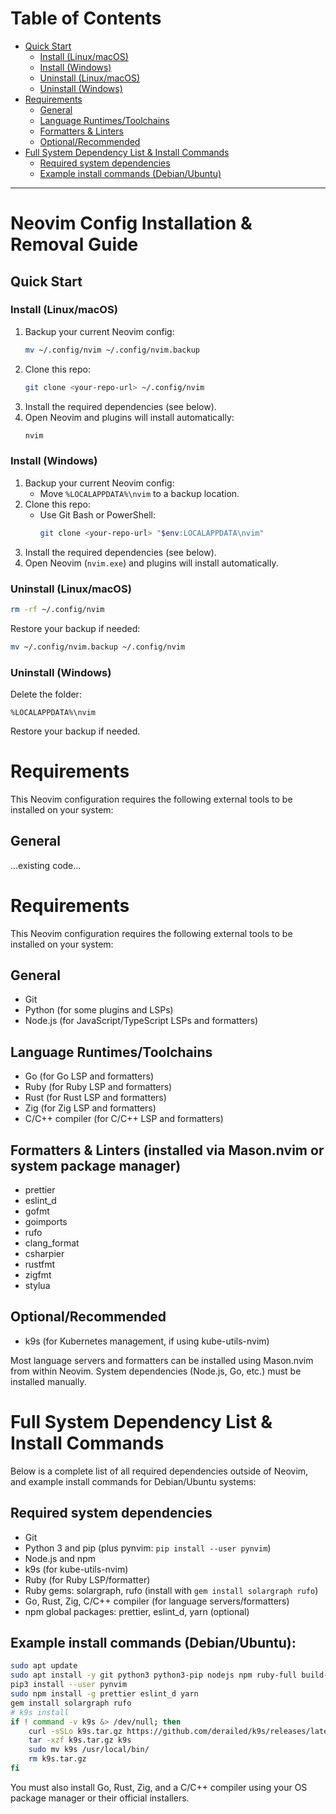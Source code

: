 # Table of Contents

- [Quick Start](#quick-start)
	- [Install (Linux/macOS)](#install-linuxmacos)
	- [Install (Windows)](#install-windows)
	- [Uninstall (Linux/macOS)](#uninstall-linuxmacos)
	- [Uninstall (Windows)](#uninstall-windows)
- [Requirements](#requirements)
	- [General](#general)
	- [Language Runtimes/Toolchains](#language-runtimestoolchains)
	- [Formatters & Linters](#formatters--linters-installed-via-masonnvim-or-system-package-manager)
	- [Optional/Recommended](#optionalrecommended)
- [Full System Dependency List & Install Commands](#full-system-dependency-list--install-commands)
	- [Required system dependencies](#required-system-dependencies)
	- [Example install commands (Debian/Ubuntu)](#example-install-commands-debianubuntu)

---

# Neovim Config Installation & Removal Guide

## Quick Start

### Install (Linux/macOS)
1. Backup your current Neovim config:
	```sh
	mv ~/.config/nvim ~/.config/nvim.backup
	```
2. Clone this repo:
	```sh
	git clone <your-repo-url> ~/.config/nvim
	```
3. Install the required dependencies (see below).
4. Open Neovim and plugins will install automatically:
	```sh
	nvim
	```

### Install (Windows)
1. Backup your current Neovim config:
	- Move `%LOCALAPPDATA%\nvim` to a backup location.
2. Clone this repo:
	- Use Git Bash or PowerShell:
	  ```sh
	  git clone <your-repo-url> "$env:LOCALAPPDATA\nvim"
	  ```
3. Install the required dependencies (see below).
4. Open Neovim (`nvim.exe`) and plugins will install automatically.

### Uninstall (Linux/macOS)
```sh
rm -rf ~/.config/nvim
```
Restore your backup if needed:
```sh
mv ~/.config/nvim.backup ~/.config/nvim
```

### Uninstall (Windows)
Delete the folder:
```
%LOCALAPPDATA%\nvim
```
Restore your backup if needed.

# Requirements

This Neovim configuration requires the following external tools to be installed on your system:

## General
...existing code...
# Requirements

This Neovim configuration requires the following external tools to be installed on your system:

## General
- Git
- Python (for some plugins and LSPs)
- Node.js (for JavaScript/TypeScript LSPs and formatters)

## Language Runtimes/Toolchains
- Go (for Go LSP and formatters)
- Ruby (for Ruby LSP and formatters)
- Rust (for Rust LSP and formatters)
- Zig (for Zig LSP and formatters)
- C/C++ compiler (for C/C++ LSP and formatters)

## Formatters & Linters (installed via Mason.nvim or system package manager)
- prettier
- eslint_d
- gofmt
- goimports
- rufo
- clang_format
- csharpier
- rustfmt
- zigfmt
- stylua

## Optional/Recommended
- k9s (for Kubernetes management, if using kube-utils-nvim)

Most language servers and formatters can be installed using Mason.nvim from within Neovim. System dependencies (Node.js, Go, etc.) must be installed manually.

# Full System Dependency List & Install Commands

Below is a complete list of all required dependencies outside of Neovim, and example install commands for Debian/Ubuntu systems:

## Required system dependencies
- Git
- Python 3 and pip (plus pynvim: `pip install --user pynvim`)
- Node.js and npm
- k9s (for kube-utils-nvim)
- Ruby (for Ruby LSP/formatter)
- Ruby gems: solargraph, rufo (install with `gem install solargraph rufo`)
- Go, Rust, Zig, C/C++ compiler (for language servers/formatters)
- npm global packages: prettier, eslint_d, yarn (optional)

## Example install commands (Debian/Ubuntu):

```sh
sudo apt update
sudo apt install -y git python3 python3-pip nodejs npm ruby-full build-essential
pip3 install --user pynvim
sudo npm install -g prettier eslint_d yarn
gem install solargraph rufo
# k9s install
if ! command -v k9s &> /dev/null; then
	curl -sSLo k9s.tar.gz https://github.com/derailed/k9s/releases/latest/download/k9s_Linux_amd64.tar.gz
	tar -xzf k9s.tar.gz k9s
	sudo mv k9s /usr/local/bin/
	rm k9s.tar.gz
fi
```

You must also install Go, Rust, Zig, and a C/C++ compiler using your OS package manager or their official installers.
